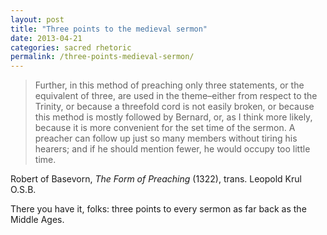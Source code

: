 ```yaml
---
layout: post
title: "Three points to the medieval sermon"
date: 2013-04-21
categories: sacred rhetoric
permalink: /three-points-medieval-sermon/
---
```


> Further, in this method of preaching only three statements, or the equivalent of three, are used in the theme–either from respect to the Trinity, or because a threefold cord is not easily broken, or because this method is mostly followed by Bernard, or, as I think more likely, because it is more convenient for the set time of the sermon. A preacher can follow up just so many members without tiring his hearers; and if he should mention fewer, he would occupy too little time.

Robert of Basevorn, *The Form of Preaching* (1322), trans. Leopold Krul O.S.B. 

There you have it, folks: three points to every sermon as far back as the Middle Ages.